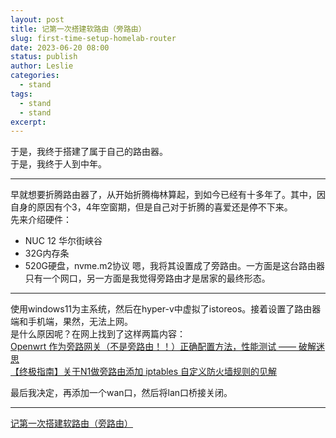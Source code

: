 ```yaml
---
layout: post
title: 记第一次搭建软路由（旁路由）
slug: first-time-setup-homelab-router
date: 2023-06-20 08:00
status: publish
author: Leslie
categories: 
  - stand 
tags:
  - stand 
  - stand 
excerpt: 
---
```


于是，我终于搭建了属于自己的路由器。   
于是，我终于人到中年。   

---

早就想要折腾路由器了，从开始折腾梅林算起，到如今已经有十多年了。其中，因自身的原因有个3，4年空窗期，但是自己对于折腾的喜爱还是停不下来。   
先来介绍硬件：
- NUC 12 华尔街峡谷
- 32G内存条
- 520G硬盘，nvme.m2协议
嗯，我将其设置成了旁路由。一方面是这台路由器只有一个网口，另一方面是我觉得旁路由才是居家的最终形态。   

---

使用windows11为主系统，然后在hyper-v中虚拟了istoreos。接着设置了路由器端和手机端，果然，无法上网。   
是什么原因呢？在网上找到了这样两篇内容：  
[Openwrt 作为旁路网关（不是旁路由！！）正确配置方法，性能测试 —— 破解迷思][]   
[【终极指南】关于N1做旁路由添加 iptables 自定义防火墙规则的见解][]   

最后我决定，再添加一个wan口，然后将lan口桥接关闭。

---

[Openwrt 作为旁路网关（不是旁路由！！）正确配置方法，性能测试 —— 破解迷思]:https://www.right.com.cn/forum/thread-5512947-1-1.html
[【终极指南】关于N1做旁路由添加 iptables 自定义防火墙规则的见解]:https://www.right.com.cn/forum/forum.php?mod=viewthread&tid=2983767

[记第一次搭建软路由（旁路由）](https://github.com/lesnolie/Marverick/issues/34)

